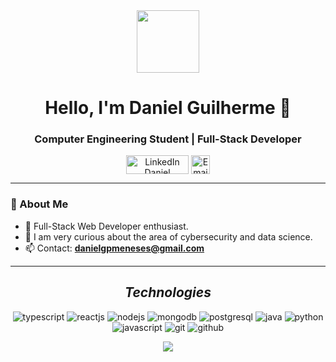 <div align="center">
      <img src="https://media.giphy.com/media/HzPtbOKyBoBFsK4hyc/giphy.gif" width="100" />
</div>   
   
 
<h1 align="center">Hello, I'm Daniel Guilherme 👋</h1>
<h3 align="center">Computer Engineering Student | Full-Stack Developer</h3>

<p align="center">
  <a href="https://www.linkedin.com/in/daniel-guilherme-99746b22a/" target="_blank"><img align="center"
      src="https://raw.githubusercontent.com/rahuldkjain/github-profile-readme-generator/master/src/images/icons/Social/linked-in-alt.svg"
      alt="LinkedIn Daniel Guilherme" height="30" width="100" /></a>
  <a href="mailto:danielgpmeneses@gmail.com"><img align="center"
      src="https://img.shields.io/badge/Gmail-D14836?style=for-the-badge&logo=gmail&logoColor=white"
      alt="Email Daniel Guilherme" height="30" /></a>
</p>
    
---

### 🔭 About Me
* 🚀 Full-Stack Web Developer enthusiast.
* 🌱 I am very curious about the area of ​​cybersecurity and data science.
* 📫 Contact: **danielgpmeneses@gmail.com**

---


<h2 align="center"><i>Technologies</i></h2>

<p align="center">
      <img src="https://img.shields.io/badge/TypeScript-3178C6?style=for-the-badge&logo=typescript&logoColor=white" alt="typescript" />
      <img src="https://img.shields.io/badge/React-20232A?style=for-the-badge&logo=react&logoColor=61DAFB" alt="reactjs" />
      <img src="https://img.shields.io/badge/Node.js-339933?style=for-the-badge&logo=nodedotjs&logoColor=white" alt="nodejs" />
      <img src="https://img.shields.io/badge/MongoDB-47A248?style=for-the-badge&logo=mongodb&logoColor=white" alt="mongodb" />
      <img src="https://img.shields.io/badge/PostgreSQL-4169E1?style=for-the-badge&logo=postgresql&logoColor=white" alt="postgresql" />
      <img alt="java" src="https://img.shields.io/badge/Java-ED8B00?style=for-the-badge&logo=openjdk&logoColor=white" />
      <img alt="python" src="https://img.shields.io/badge/Python-14354C?style=for-the-badge&logo=python&logoColor=white"/>
      <img src="https://img.shields.io/badge/JavaScript-323330?style=for-the-badge&logo=javascript&logoColor=F7DF1E" alt="javascript" />
      <img src="https://img.shields.io/badge/Git-f44d27?style=for-the-badge&logo=git&logoColor=white" alt="git" />
      <img src="https://img.shields.io/badge/GitHub-100000?style=for-the-badge&logo=github&logoColor=white" alt="github" />




</p>
<p align="center"><img 
        src="https://github-readme-stats.vercel.app/api/top-langs?username=odeni3&show_icons=true&locale=en&layout=compact&theme=react&hide_border=true&bg_color=0D1117"/></p>    

  
